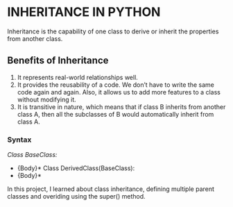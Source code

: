 # INHERITANCE IN PYTHON

Inheritance is the capability of one class to derive or inherit the properties from another class.

## Benefits of Inheritance
1. It represents real-world relationships well.
2. It provides the reusability of a code. We don’t have to write the same code again and again. Also, it allows us to add more features to a class without modifying it.
3. It is transitive in nature, which means that if class B inherits from another class A, then all the subclasses of B would automatically inherit from class A.

### Syntax
*Class BaseClass:*
*    {Body}*
Class DerivedClass(BaseClass):
*    {Body}*

In this project, I learned about class inheritance, defining multiple parent classes and overiding using the super() method.
